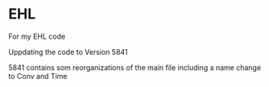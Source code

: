 # EHL

For my EHL code

Uppdating the code to Version 5841

5841 contains som reorganizations of the main file 
including a name change to Conv and Time
